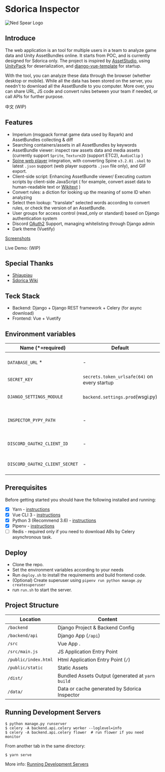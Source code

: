 # Sdorica Inspector

![Ned Spear Logo](https://i.imgur.com/EqSn22E.png)

## Introduce

The web application is an tool for multiple users in a team to analyze game data and Unity AssetBundles online. It starts from POC, and is currently designed for Sdorica only. The project is inspired by [AssetStudio](https://github.com/Perfare/AssetStudio), using [UnityPack](https://github.com/HearthSim/UnityPack) for deserialization, and [django-vue-template](https://github.com/gtalarico/django-vue-template) for startup.

With the tool, you can analyze these data through the browser (whether desktop or mobile). While all the data has been stored on the server, you needn't to download all the AssetBundle to you computer. More over, you can share URL, JS code and convert rules between your team if needed, or call APIs for further purpose.

中文 (WIP)

## Features

- Imperium (msgpack format game data used by Rayark) and AssetBundles collecting & diff
- Searching containers/assets in all AssetBundles by keywords
- AssetBundle viewer: inspect raw assets data and media assets (currently support `Sprite`, `Texture2D` (support ETC2), `AudioClip` )
- [Spine web player](<http://esotericsoftware.com/spine-player>) integration, with converting Spine `v3.2.01` `.skel` to latest `.json` support (web player supports `.json` file only), and GIF export.
- Client-side script: Enhancing AssetBundle viewer/ Executing custom scripts by client-side JavaScript ( for example, convert asset data to human-readable text or [Wikitext](<https://en.wikipedia.org/wiki/Help:Wikitext>) )
- Convert rules: a diction for looking up the meaning of some ID when analyzing
- Select then lookup: "translate" selected words according to convert rules, or check the version of an AssetBundle.
- User groups for access control (read_only or standard) based on Django authentication system
- Discord [OAuth2](<https://discordapp.com/developers/docs/topics/oauth2>) Support, managing whitelisting through Django admin
- Dark theme (Vuetify)

[Screenshots](<https://github.com/CancerGary/sdorica-inspector/blob/master/screenshots.md>)

Live Demo: (WIP)

## Special Thanks

- [Shiaupiau](https://github.com/stu43005)
- [Sdorica Wiki](https://sdorica.xyz/)

## Teck Stack

- Backend: Django + Django REST framework + Celery (for async download)
- Frontend: Vue + Vuetify

## Environment variables

| Name (*=required)              | Default                                      | Meaning                                                      |
| ------------------------------ | -------------------------------------------- | ------------------------------------------------------------ |
| `DATABASE_URL` *               | -                                            | Database URL for [dj-database-url](https://github.com/jacobian/dj-database-url) |
| `SECRET_KEY`                   | `secrets.token_urlsafe(64)` on every startup | [Django SECRET_KEY](https://docs.djangoproject.com/en/2.2/ref/settings/#std:setting-SECRET_KEY) |
| `DJANGO_SETTINGS_MODULE`       | `backend.settings.prod`(wsgi.py)             | Django settings module                                       |
| `INSPECTOR_PYPY_PATH`          | -                                            | PyPy acceleration for ETC2Decoder                            |
| `DISCORD_OAUTH2_CLIENT_ID`     | -                                            | Discord OAuth2 client ID                                     |
| `DISCORD_OAUTH2_CLIENT_SECRET` | -                                            | Discord OAuth2 client secret                                 |

## Prerequisites

Before getting started you should have the following installed and running:

- [X] Yarn - [instructions](https://yarnpkg.com/en/docs/install)
- [X] Vue CLI 3 - [instructions](https://cli.vuejs.org/guide/installation.html)
- [X] Python 3 (Recommend 3.6) - [instructions](https://wiki.python.org/moin/BeginnersGuide)
- [X] Pipenv - [instructions](https://pipenv.readthedocs.io/en/latest/install/#installing-pipenv)
- [ ] Redis - required only if you need to download ABs by Celery asynchronous task.

## Deploy

* Clone the repo.
* Set the environment variables according to your needs
* Run `deploy.sh` to install the requirements and build frontend code.
* (Optional) Create superuser using `pipenv run python manage.py createsuperuser`
* run `run.sh` to start the server.

## Project Structure

| Location             | Content                                          |
| -------------------- | ------------------------------------------------ |
| `/backend`           | Django Project & Backend Config                  |
| `/backend/api`       | Django App (`/api`)                              |
| `/src`               | Vue App .                                        |
| `/src/main.js`       | JS Application Entry Point                       |
| `/public/index.html` | Html Application Entry Point (`/`)               |
| `/public/static`     | Static Assets                                    |
| `/dist/`             | Bundled Assets Output (generated at `yarn build` |
| `/data/`             | Data or cache generated by Sdorica Inspector     |

## Running Development Servers

```
$ python manage.py runserver
$ celery -A backend.api.celery worker --loglevel=info
$ celery -A backend.api.celery flower  # run flower if you need monitor
```

From another tab in the same directory:

```
$ yarn serve
```

More info: [Running Development Servers](https://github.com/gtalarico/django-vue-template#running-development-servers)